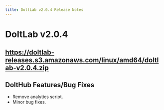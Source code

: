 ```yaml
---
title: DoltLab v2.0.4 Release Notes
---
```


# DoltLab v2.0.4
## https://doltlab-releases.s3.amazonaws.com/linux/amd64/doltlab-v2.0.4.zip

## DoltHub Features/Bug Fixes
* Remove analytics script.
* Minor bug fixes.
